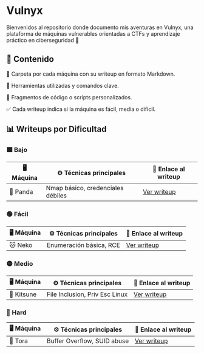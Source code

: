 # Vulnyx
Bienvenidos al repositorio donde documento mis aventuras en Vulnyx, una plataforma de máquinas vulnerables orientadas a CTFs y aprendizaje práctico en ciberseguridad 🔐

## 🧰 Contenido

  📂 Carpeta por cada máquina con su writeup en formato Markdown.

  🧪 Herramientas utilizadas y comandos clave.

  🐚 Fragmentos de código o scripts personalizados.

  ✅ Cada writeup indica si la máquina es fácil, media o difícil.

## 📊 Writeups por Dificultad

### 🟩 Bajo
| 🖥️ Máquina | ⚙️ Técnicas principales         | 📎 Enlace al writeup            |
|-----------|--------------------------------|---------------------------------|
| 🧸 Panda   | Nmap básico, credenciales débiles | [Ver writeup](./Panda/README.md) |

### 🟢 Fácil
| 🖥️ Máquina | ⚙️ Técnicas principales         | 📎 Enlace al writeup            |
|-----------|--------------------------------|---------------------------------|
| 🐱 Neko    | Enumeración básica, RCE        | [Ver writeup](./Neko/README.md) |

### 🟡 Medio
| 🖥️ Máquina | ⚙️ Técnicas principales             | 📎 Enlace al writeup              |
|-----------|------------------------------------|-----------------------------------|
| 🦊 Kitsune | File Inclusion, Priv Esc Linux     | [Ver writeup](./Kitsune/README.md) |

### 🔴 Hard
| 🖥️ Máquina | ⚙️ Técnicas principales           | 📎 Enlace al writeup            |
|-----------|----------------------------------|---------------------------------|
| 🐯 Tora    | Buffer Overflow, SUID abuse     | [Ver writeup](./Tora/README.md) |


